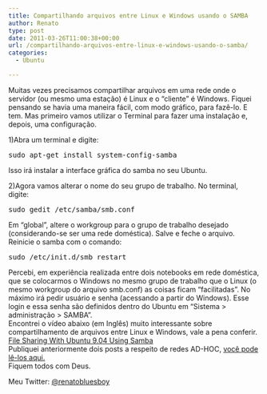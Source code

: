 ```yaml
---
title: Compartilhando arquivos entre Linux e Windows usando o SAMBA
author: Renato
type: post
date: 2011-03-26T11:00:38+00:00
url: /compartilhando-arquivos-entre-linux-e-windows-usando-o-samba/
categories:
  - Ubuntu

---
```

<div>
  Muitas vezes precisamos compartilhar arquivos em uma rede onde o servidor (ou mesmo uma estação) é Linux e o &#8220;cliente&#8221; é Windows. Fiquei pensando se havia uma maneira fácil, com modo gráfico, para fazê-lo. E tem. Mas primeiro vamos utilizar o Terminal para fazer uma instalação e, depois, uma configuração.
</div>

1)Abra um terminal e digite:

<pre class="brush:shell">sudo apt-get install system-config-samba</pre>

Isso irá instalar a interface gráfica do samba no seu Ubuntu.
  
2)Agora vamos alterar o nome do seu grupo de trabalho. No terminal, digite:

<pre class="brush:shell">sudo gedit /etc/samba/smb.conf</pre>

Em &#8220;global&#8221;, altere o workgroup para o grupo de trabalho desejado (considerando-se ser uma rede doméstica). Salve e feche o arquivo. Reinicie o samba com o comando:

<pre class="brush:shell">sudo /etc/init.d/smb restart</pre>

<div>
  Percebi, em experiência realizada entre dois notebooks em rede doméstica, que se colocarmos o Windows no mesmo grupo de trabalho que o Linux (o mesmo workgroup do arquivo smb.conf) as coisas ficam &#8220;facilitadas&#8221;. No máximo irá pedir usuário e senha (acessando a partir do Windows). Esse login e essa senha são definidos dentro do Ubuntu em &#8220;Sistema > administração > SAMBA&#8221;.<br /> Encontrei o vídeo abaixo (em Inglês) muito interessante sobre compartilhamento de arquivos entre Linux e Windows, vale a pena conferir.<br /> <a href="http://www.youtube.com/watch?v=89hjWOb8qmY">File Sharing With Ubuntu 9.04 Using Samba</a>
</div>

<div>
  Publiquei anteriormente dois posts a respeito de redes AD-HOC, <a href="http://freelinux-br.blogspot.com/2011/02/rede-ad-hoc-entre-ubuntu-e-windows.html">você pode lê-los aqui.</a><br /> Fiquem todos com Deus.
</div>

Meu Twitter: [@renatobluesboy][1]

 [1]: http://twitter.com/renatobluesboy